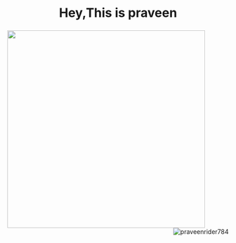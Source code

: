 <h1 align="center">Hey,This is praveen</h1>
<h3 align="center"></h3>
<p align="left">
  <img align="left" src="https://github-readme-stats.vercel.app/api?username=praveenrider784&theme=radical&count_private=true&include_all_commits=true&show_icons=true&custom_title=%23%20GitHub%20Stats%20%E2%9C%85" width="450px"  />
  
</p>
<br><br><br><br><br>
<div>
<img align="right" padding="20px"src="https://github-readme-streak-stats.herokuapp.com/?user=praveenrider784&theme=dark" alt="praveenrider784" /></div>






